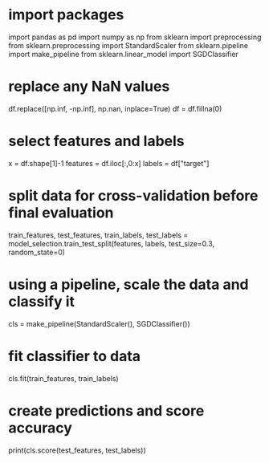 # import packages
import pandas as pd
import numpy as np
from sklearn import preprocessing
from sklearn.preprocessing import StandardScaler
from sklearn.pipeline import make_pipeline
from sklearn.linear_model import SGDClassifier

# replace any NaN values
df.replace([np.inf, -np.inf], np.nan, inplace=True)
df = df.fillna(0)

# select features and labels
x = df.shape[1]-1
features = df.iloc[:,0:x]
labels = df["target"]

# split data for cross-validation before final evaluation
train_features, test_features, train_labels, test_labels = model_selection.train_test_split(features, labels, test_size=0.3, random_state=0)

# using a pipeline, scale  the data and classify it
cls = make_pipeline(StandardScaler(), SGDClassifier())

# fit classifier to data
cls.fit(train_features, train_labels)

# create predictions and score accuracy
print(cls.score(test_features, test_labels))
